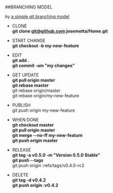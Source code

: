 ##BRANCHING MODEL

by
[a simple git branching model](https://gist.github.com/jbenet/ee6c9ac48068889b0912 "by jbenet")

- CLONE  
**git clone git@github.com:josemotta/Home.git**  

- START CHANGE    
**git checkout -b my-new-feature**

- EDIT    
**git add .**  
**git commit -am "my changes"**  

- GET UPDATE  
**git pull origin master**  
**git rebase master**  
git rebase origin/master  
git rebase origin/my-new-feature

- PUBLISH  
git push origin my-new-feature

- WHEN DONE  
**git checkout master**  
**git pull origin master**  
**git merge --no-ff my-new-feature**  
**git push origin master**  

- RELEASE  
**git tag -a v0.5.0 -m "Version 0.5.0 Stable"**  
**git push --tags**  
git push origin :refs/tags/v0.4.0-rc2 

- DELETE  
**git tag -d v0.4.2**  
**git push origin :v0.4.2**  



